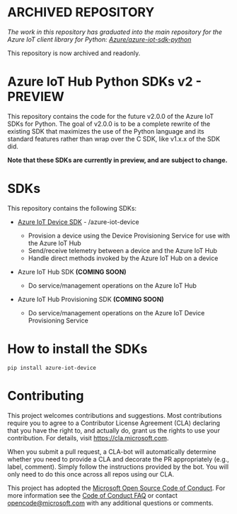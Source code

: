 # ARCHIVED REPOSITORY

*The work in this repository has graduated into the main repository for the Azure IoT client library for Python: [Azure/azure-iot-sdk-python](https://github.com/azure/azure-iot-sdk-python)*

This repository is now archived and readonly.

# Azure IoT Hub Python SDKs v2 - PREVIEW

This repository contains the code for the future v2.0.0 of the Azure IoT SDKs for Python. The goal of v2.0.0 is to be a complete rewrite of the existing SDK that maximizes the use of the Python language and its standard features rather than wrap over the C SDK, like v1.x.x of the SDK did.

**Note that these SDKs are currently in preview, and are subject to change.**

# SDKs

This repository contains the following SDKs:

* [Azure IoT Device SDK](azure-iot-device) - /azure-iot-device
    * Provision a device using the Device Provisioning Service for use with the Azure IoT Hub
    * Send/receive telemetry between a device and the Azure IoT Hub
    * Handle direct methods invoked by the Azure IoT Hub on a device

* Azure IoT Hub SDK **(COMING SOON)**
    * Do service/management operations on the Azure IoT Hub

* Azure IoT Hub Provisioning SDK **(COMING SOON)**
    * Do service/management operations on the Azure IoT Device Provisioning Service

# How to install the SDKs

```
pip install azure-iot-device
```

# Contributing

This project welcomes contributions and suggestions.  Most contributions require you to agree to a
Contributor License Agreement (CLA) declaring that you have the right to, and actually do, grant us
the rights to use your contribution. For details, visit https://cla.microsoft.com.

When you submit a pull request, a CLA-bot will automatically determine whether you need to provide
a CLA and decorate the PR appropriately (e.g., label, comment). Simply follow the instructions
provided by the bot. You will only need to do this once across all repos using our CLA.

This project has adopted the [Microsoft Open Source Code of Conduct](https://opensource.microsoft.com/codeofconduct/).
For more information see the [Code of Conduct FAQ](https://opensource.microsoft.com/codeofconduct/faq/) or
contact [opencode@microsoft.com](mailto:opencode@microsoft.com) with any additional questions or comments.
